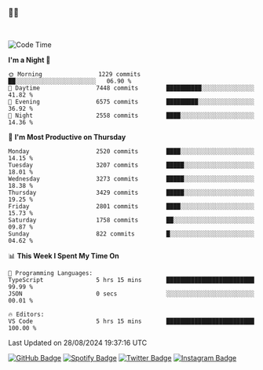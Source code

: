 ### 🤙🍺

<!-- <a href="https://github-readme-stats.vercel.app/api?username=hzak2xx&count_private=true&show_icons=true&theme=dracula">
  <img align="center" src="https://github-readme-stats.vercel.app/api?username=hzak2xx&count_private=true&show_icons=true&theme=dracula" />
</a>
</br> -->
</br>

<!--START_SECTION:waka-->
![Code Time](http://img.shields.io/badge/Code%20Time-3%2C520%20hrs%2010%20mins-blue)

**I'm a Night 🦉** 

```text
🌞 Morning                1229 commits        ██░░░░░░░░░░░░░░░░░░░░░░░   06.90 % 
🌆 Daytime                7448 commits        ██████████░░░░░░░░░░░░░░░   41.82 % 
🌃 Evening                6575 commits        █████████░░░░░░░░░░░░░░░░   36.92 % 
🌙 Night                  2558 commits        ████░░░░░░░░░░░░░░░░░░░░░   14.36 % 
```
📅 **I'm Most Productive on Thursday** 

```text
Monday                   2520 commits        ████░░░░░░░░░░░░░░░░░░░░░   14.15 % 
Tuesday                  3207 commits        █████░░░░░░░░░░░░░░░░░░░░   18.01 % 
Wednesday                3273 commits        █████░░░░░░░░░░░░░░░░░░░░   18.38 % 
Thursday                 3429 commits        █████░░░░░░░░░░░░░░░░░░░░   19.25 % 
Friday                   2801 commits        ████░░░░░░░░░░░░░░░░░░░░░   15.73 % 
Saturday                 1758 commits        ██░░░░░░░░░░░░░░░░░░░░░░░   09.87 % 
Sunday                   822 commits         █░░░░░░░░░░░░░░░░░░░░░░░░   04.62 % 
```


📊 **This Week I Spent My Time On** 

```text
💬 Programming Languages: 
TypeScript               5 hrs 15 mins       █████████████████████████   99.99 % 
JSON                     0 secs              ░░░░░░░░░░░░░░░░░░░░░░░░░   00.01 % 

🔥 Editors: 
VS Code                  5 hrs 15 mins       █████████████████████████   100.00 % 
```


 Last Updated on 28/08/2024 19:37:16 UTC
<!--END_SECTION:waka-->

[![GitHub Badge](https://img.shields.io/badge/GitHub-100000?style=for-the-badge&logo=github&logoColor=white)](https://github.com/hzak2xx)
[![Spotify Badge](https://img.shields.io/badge/Spotify-1ED760?&style=for-the-badge&logo=spotify&logoColor=white)](https://open.spotify.com/user/uf90s6sbbh75a1mt44clkhkvf)
[![Twitter Badge](https://img.shields.io/badge/Twitter-1DA1F2?style=for-the-badge&logo=twitter&logoColor=white)](https://twitter.com/hzak2xx)
[![Instagram Badge](https://img.shields.io/badge/Instagram-E4405F?style=for-the-badge&logo=instagram&logoColor=white)](https://www.instagram.com/hzak2xx/)
